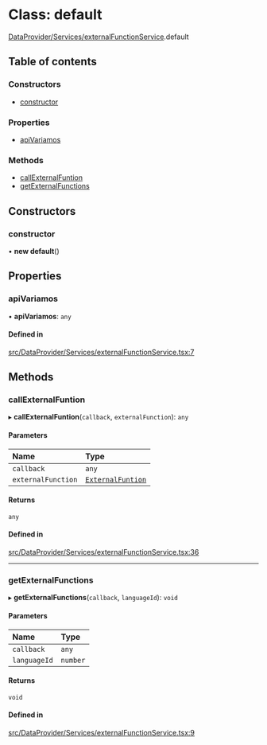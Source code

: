 # Class: default

[DataProvider/Services/externalFunctionService](../wiki/DataProvider.Services.externalFunctionService).default

## Table of contents

### Constructors

- [constructor](../wiki/DataProvider.Services.externalFunctionService.default#constructor)

### Properties

- [apiVariamos](../wiki/DataProvider.Services.externalFunctionService.default#apivariamos)

### Methods

- [callExternalFuntion](../wiki/DataProvider.Services.externalFunctionService.default#callexternalfuntion)
- [getExternalFunctions](../wiki/DataProvider.Services.externalFunctionService.default#getexternalfunctions)

## Constructors

### constructor

• **new default**()

## Properties

### apiVariamos

• **apiVariamos**: `any`

#### Defined in

[src/DataProvider/Services/externalFunctionService.tsx:7](https://github.com/94briel/VariaMosPLE/blob/0611efd/src/DataProvider/Services/externalFunctionService.tsx#L7)

## Methods

### callExternalFuntion

▸ **callExternalFuntion**(`callback`, `externalFunction`): `any`

#### Parameters

| Name | Type |
| :------ | :------ |
| `callback` | `any` |
| `externalFunction` | [`ExternalFuntion`](../wiki/Domain.ProductLineEngineering.Entities.ExternalFuntion.ExternalFuntion) |

#### Returns

`any`

#### Defined in

[src/DataProvider/Services/externalFunctionService.tsx:36](https://github.com/94briel/VariaMosPLE/blob/0611efd/src/DataProvider/Services/externalFunctionService.tsx#L36)

___

### getExternalFunctions

▸ **getExternalFunctions**(`callback`, `languageId`): `void`

#### Parameters

| Name | Type |
| :------ | :------ |
| `callback` | `any` |
| `languageId` | `number` |

#### Returns

`void`

#### Defined in

[src/DataProvider/Services/externalFunctionService.tsx:9](https://github.com/94briel/VariaMosPLE/blob/0611efd/src/DataProvider/Services/externalFunctionService.tsx#L9)
